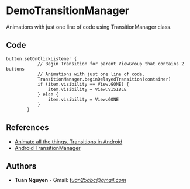 # DemoTransitionManager
Animations with just one line of code using TransitionManager class.

## Code
```
button.setOnClickListener {
            // Begin Transition for parent ViewGroup that contains 2 buttons
            // Animations with just one line of code.
            TransitionManager.beginDelayedTransition(container)
            if (item.visibility == View.GONE) {
                item.visibility = View.VISIBLE
            } else {
                item.visibility = View.GONE
            }
        }
```

## References
* [Animate all the things. Transitions in Android](https://medium.com/@andkulikov/animate-all-the-things-transitions-in-android-914af5477d50)
* [Android TransitionManager](https://developer.android.com/reference/android/transition/TransitionManager)

## Authors

* **Tuan Nguyen** - Gmail: *tuan25abc@gmail.com*